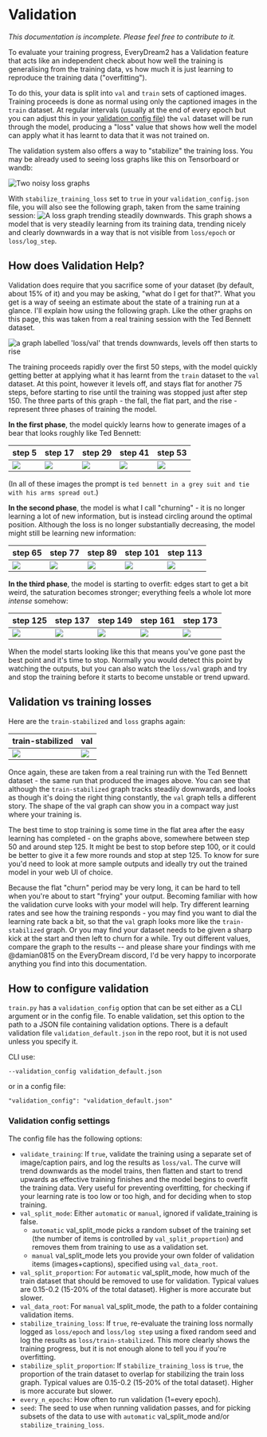 # Validation

*This documentation is incomplete.  Please feel free to contribute to it.*

To evaluate your training progress, EveryDream2 has a Validation feature that acts like an independent check about how well the training is generalising from the training data, vs how much it is just learning to reproduce the training data ("overfitting").

To do this, your data is split into `val` and `train` sets of captioned images. Training proceeds is done as normal using only the captioned images in the `train` dataset. At regular intervals (usually at the end of every epoch but you can adjust this in your [validation config file](#how-to-configure-validation)) the `val` dataset will be run through the model, producing a "loss" value that shows how well the model can apply what it has learnt to data that it was not trained on. 

The validation system also offers a way to "stabilize" the training loss. You may be already used to seeing loss graphs like this on Tensorboard or wandb:

![Two noisy loss graphs](validation/basic-losses.png)

With `stabilize_training_loss` set to `true` in your `validation_config.json` file, you will also see the following graph, taken from the same training session:
![A loss graph trending steadily downwards](validation/train-stabilized.png). This graph shows a model that is very steadily learning from its training data, trending nicely and clearly downwards in a way that is not visible from `loss/epoch` or `loss/log_step`.

## How does Validation Help?

Validation does require that you sacrifice some of your dataset (by default, about 15% of it) and you may be asking, "what do I get for that?". What you get is a way of seeing an estimate about the state of a training run at a glance. I'll explain how using the following graph. Like the other graphs on this page, this was taken from a real training session with the Ted Bennett dataset. 

![a graph labelled 'loss/val' that trends downwards, levels off then starts to rise](validation/validation-losses.png)

The training proceeds rapidly over the first 50 steps, with the model quickly getting better at applying what it has learnt from the `train` dataset to the `val` dataset. At this point, however it levels off, and stays flat for another 75 steps, before starting to rise until the training was stopped just after step 150.  The three parts of this graph - the fall, the flat part, and the rise - represent three phases of training the model. 

**In the first phase**, the model quickly learns how to generate images of a bear that looks roughly like Ted Bennett: 

| step 5                                                                                                                  | step 17                                                                                                                 | step 29                                                                                                                 | step 41                                                                                                                 | step 53                                                                                                                 | 
|-------------------------------------------------------------------------------------------------------------------------|-------------------------------------------------------------------------------------------------------------------------|-------------------------------------------------------------------------------------------------------------------------|-------------------------------------------------------------------------------------------------------------------------|-------------------------------------------------------------------------------------------------------------------------|
| ![](validation/ted_bennett/gs00005-1-ted_bennett_in_a_grey_suit_and_tie_with_his_arms_spread_out.jpg) | ![](validation/ted_bennett/gs00017-1-ted_bennett_in_a_grey_suit_and_tie_with_his_arms_spread_out.jpg) | ![](validation/ted_bennett/gs00029-1-ted_bennett_in_a_grey_suit_and_tie_with_his_arms_spread_out.jpg) | ![](validation/ted_bennett/gs00041-1-ted_bennett_in_a_grey_suit_and_tie_with_his_arms_spread_out.jpg) | ![](validation/ted_bennett/gs00053-1-ted_bennett_in_a_grey_suit_and_tie_with_his_arms_spread_out.jpg) |

(In all of these images the prompt is `ted bennett in a grey suit and tie with his arms spread out`.)

**In the second phase**, the model is what I call "churning" - it is no longer learning a lot of new information, but is instead circling around the optimal position. Although the loss is no longer substantially decreasing, the model might still be learning new information:

| step 65                                                                                                                 | step 77                                                                                                                 | step 89                                                                                                                 | step 101                                                                                                                | step 113                                                                                                                |
|-------------------------------------------------------------------------------------------------------------------------|-------------------------------------------------------------------------------------------------------------------------|-------------------------------------------------------------------------------------------------------------------------|-------------------------------------------------------------------------------------------------------------------------|-------------------------------------------------------------------------------------------------------------------------|
| ![](validation/ted_bennett/gs00065-1-ted_bennett_in_a_grey_suit_and_tie_with_his_arms_spread_out.jpg) | ![](validation/ted_bennett/gs00077-1-ted_bennett_in_a_grey_suit_and_tie_with_his_arms_spread_out.jpg) | ![](validation/ted_bennett/gs00089-1-ted_bennett_in_a_grey_suit_and_tie_with_his_arms_spread_out.jpg) | ![](validation/ted_bennett/gs00101-1-ted_bennett_in_a_grey_suit_and_tie_with_his_arms_spread_out.jpg) | ![](validation/ted_bennett/gs00113-1-ted_bennett_in_a_grey_suit_and_tie_with_his_arms_spread_out.jpg) |

**In the third phase**, the model is starting to overfit: edges start to get a bit weird, the saturation becomes stronger; everything feels a whole lot more *intense* somehow:

| step 125                                                                                                                | step 137                                                                                                                | step 149                                                                                                                | step 161                                                                                                                | step 173                                                                                                                |
|-------------------------------------------------------------------------------------------------------------------------|-------------------------------------------------------------------------------------------------------------------------|-------------------------------------------------------------------------------------------------------------------------|-------------------------------------------------------------------------------------------------------------------------|-------------------------------------------------------------------------------------------------------------------------|
| ![](validation/ted_bennett/gs00125-1-ted_bennett_in_a_grey_suit_and_tie_with_his_arms_spread_out.jpg) | ![](validation/ted_bennett/gs00137-1-ted_bennett_in_a_grey_suit_and_tie_with_his_arms_spread_out.jpg) | ![](validation/ted_bennett/gs00149-1-ted_bennett_in_a_grey_suit_and_tie_with_his_arms_spread_out.jpg) | ![](validation/ted_bennett/gs00161-1-ted_bennett_in_a_grey_suit_and_tie_with_his_arms_spread_out.jpg) | ![](validation/ted_bennett/gs00173-1-ted_bennett_in_a_grey_suit_and_tie_with_his_arms_spread_out.jpg) |

When the model starts looking like this that means you've gone past the best point and it's time to stop. Normally you would detect this point by watching the outputs, but you can also watch the `loss/val` graph and try and stop the training before it starts to become unstable or trend upward. 

## Validation vs training losses

Here are the `train-stabilized` and `loss` graphs again: 

| train-stabilized                     | val                                   |
|--------------------------------------|---------------------------------------|
| ![](validation/train-stabilized.png) | ![](validation/validation-losses.png) |

Once again, these are taken from a real training run with the Ted Bennett dataset - the same run that produced the images above. You can see that although the `train-stabilized` graph tracks steadily downwards, and looks as though it's doing the right thing constantly, the `val` graph tells a different story. The shape of the val graph can show you in a compact way just where your training is. 

The best time to stop training is some time in the flat area after the easy learning has completed - on the graphs above, somewhere between step 50 and around step 125. It might be best to stop before step 100, or it could be better to give it a few more rounds and stop at step 125. To know for sure you'd need to look at more sample outputs and ideally try out the trained model in your web UI of choice. 

Because the flat "churn" period may be very long, it can be hard to tell when you're about to start "frying" your output. Becoming familiar with how the validation curve looks with your model will help. Try different learning rates and see how the training responds - you may find you want to dial the learning rate back a bit, so that the `val` graph looks more like the `train-stabilized` graph. Or you may find your dataset needs to be given a sharp kick at the start and then left to churn for a while. Try out different values, compare the graph to the results -- and please share your findings with me @damian0815 on the EveryDream discord, I'd be very happy to incorporate anything you find into this documentation.

## How to configure validation

`train.py` has a `validation_config` option that can be set either as a CLI argument or in the config file. To enable validation, set this option to the path to a JSON file containing validation options. There is a default validation file `validation_default.json` in the repo root, but it is not used unless you specify it.  

CLI use:

    --validation_config validation_default.json

or in a config file:

    "validation_config": "validation_default.json"

### Validation config settings

The config file has the following options:

* `validate_training`: If `true`, validate the training using a separate set of image/caption pairs, and log the results as `loss/val`. The curve will trend downwards as the model trains, then flatten and start to trend upwards as effective training finishes and the model begins to overfit the training data. Very useful for preventing overfitting, for checking if your learning rate is too low or too high, and for deciding when to stop training.
* `val_split_mode`: Either `automatic` or `manual`, ignored if validate_training is false. 
  * `automatic` val_split_mode picks a random subset of the training set (the number of items is controlled by `val_split_proportion`) and removes them from training to use as a validation set. 
  * `manual` val_split_mode lets you provide your own folder of validation items (images+captions), specified using `val_data_root`.
* `val_split_proportion`: For `automatic` val_split_mode, how much of the train dataset that should be removed to use for validation. Typical values are 0.15-0.2 (15-20% of the total dataset). Higher is more accurate but slower.
* `val_data_root`: For `manual` val_split_mode, the path to a folder containing validation items.
* `stabilize_training_loss`: If `true`, re-evaluate the training loss normally logged as `loss/epoch` and `loss/log step` using a fixed random seed and log the results as `loss/train-stabilized`. This more clearly shows the training progress, but it is not enough alone to tell you if you're overfitting.
* `stabilize_split_proportion`: If `stabilize_training_loss` is `true`, the proportion of the train dataset to overlap for stabilizing the train loss graph. Typical values are 0.15-0.2 (15-20% of the total dataset). Higher is more accurate but slower.
* `every_n_epochs`: How often to run validation (1=every epoch).
* `seed`: The seed to use when running validation passes, and for picking subsets of the data to use with `automatic` val_split_mode and/or `stabilize_training_loss`.

